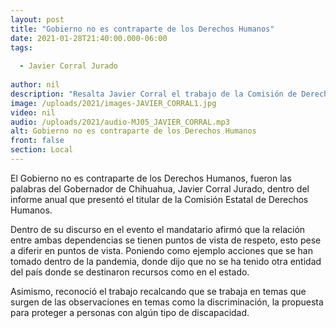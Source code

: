 ```yaml
---
layout: post
title: "Gobierno no es contraparte de los Derechos Humanos"
date: 2021-01-28T21:40:00.000-06:00
tags:
  
  - Javier Corral Jurado
  
author: nil
description: "Resalta Javier Corral el trabajo de la Comisión de Derechos Humanos en el Estado, esto pese a recomendaciones emitidas por el organismo."
image: /uploads/2021/images-JAVIER_CORRAL1.jpg
video: nil
audio: /uploads/2021/audio-MJ05_JAVIER_CORRAL.mp3
alt: Gobierno no es contraparte de los Derechos Humanos
front: false
section: Local
---
```


El Gobierno no es contraparte de los Derechos Humanos, fueron las palabras del Gobernador de Chihuahua,  Javier Corral Jurado, dentro del informe anual que presentó el titular de la Comisión Estatal de Derechos Humanos.

Dentro de su discurso en el evento el mandatario afirmó que la relación entre ambas dependencias se tienen puntos de vista de respeto, esto pese a diferir en puntos de vista. Poniendo como ejemplo acciones que se han tomado dentro de la pandemia, donde dijo que no se ha tenido otra entidad del país donde se destinaron recursos como en el estado.

Asimismo, reconoció el trabajo recalcando que se trabaja en temas que surgen de las observaciones en temas como la discriminación, la propuesta para proteger a personas con algún tipo de discapacidad.